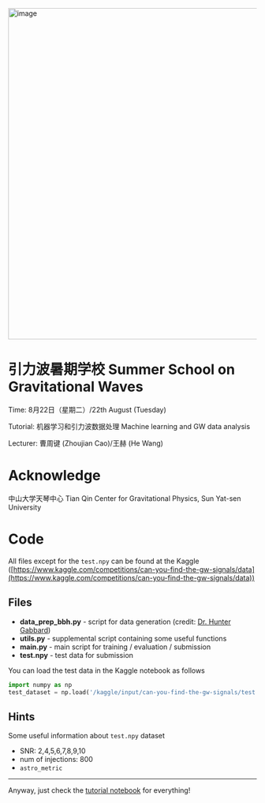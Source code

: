 <img width="672" alt="image" src="https://github.com/iphysresearch/2023gwml4tianqin/assets/14322948/0020ec47-ed87-41c0-9301-8f391071cf82">

# 引力波暑期学校 Summer School on Gravitational Waves

Time: 8月22日（星期二）/22th August (Tuesday)

Tutorial: 机器学习和引力波数据处理 Machine learning and GW data analysis

Lecturer: 曹周键 (Zhoujian Cao)/王赫 (He Wang)

# Acknowledge

中山大学天琴中心 Tian Qin Center for Gravitational Physics, Sun Yat-sen University


# Code

All files except for the `test.npy` can be found at the Kaggle ([https://www.kaggle.com/competitions/can-you-find-the-gw-signals/data](https://www.kaggle.com/competitions/can-you-find-the-gw-signals/data))

## Files

*   **data_prep_bbh.py** - script for data generation (credit: [Dr. Hunter Gabbard](https://github.com/hagabbar/cnn_matchfiltering/))
*   **utils.py** - supplemental script containing some useful functions
*   **main.py** - main script for training / evaluation / submission
*   **test.npy** - test data for submission

You can load the test data in the Kaggle notebook as follows

```python
import numpy as np
test_dataset = np.load('/kaggle/input/can-you-find-the-gw-signals/test.npy')
```

## Hints

Some useful information about `test.npy` dataset

- SNR: 2,4,5,6,7,8,9,10
- num of injections: 800
- `astro_metric`

---

Anyway, just check the [tutorial notebook](https://www.kaggle.com/code/herbwang/tutorial-notebook) for everything!
